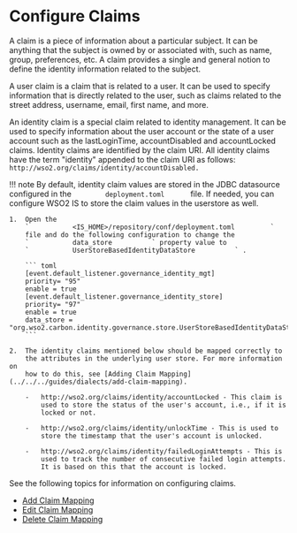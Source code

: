 # Configure Claims

A claim is a piece of information about a particular subject. It can be
anything that the subject is owned by or associated with, such as name,
group, preferences, etc. A claim provides a single and general notion to
define the identity information related to the subject.

A user claim is a claim that is related to a user. It can be used to
specify information that is directly related to the user, such as claims
related to the street address, username, email, first name, and more.

An identity claim is a special claim related to identity management. It
can be used to specify information about the user account or the state
of a user account such as the lastLoginTime, accountDisabled and
accountLocked claims. Identity claims are identified by the claim URI.
All identity claims have the term "identity" appended to the claim URI
as follows:
`http://wso2.org/claims/identity/accountDisabled. `

!!! note
    By default, identity claim values are stored in the JDBC datasource
    configured in the `         deployment.toml       ` file. If needed, you
    can configure WSO2 IS to store the claim values in the userstore as
    well.
    
    1.  Open the
        `           <IS_HOME>/repository/conf/deployment.toml         `
        file and do the following configuration to change the
        `           data_store          ` property value to
        `           UserStoreBasedIdentityDataStore          ` .
    
        ``` toml
        [event.default_listener.governance_identity_mgt]
        priority= "95"
        enable = true
        [event.default_listener.governance_identity_store]
        priority= "97"
        enable = true
        data_store = "org.wso2.carbon.identity.governance.store.UserStoreBasedIdentityDataStore"
        ```
    
    2.  The identity claims mentioned below should be mapped correctly to
        the attributes in the underlying user store. For more information on
        how to do this, see [Adding Claim Mapping](../../../guides/dialects/add-claim-mapping).
    
        -   http://wso2.org/claims/identity/accountLocked - This claim is
            used to store the status of the user's account, i.e., if it is
            locked or not.
    
        -   http://wso2.org/claims/identity/unlockTime - This is used to
            store the timestamp that the user's account is unlocked.
    
        -   http://wso2.org/claims/identity/failedLoginAttempts - This is
            used to track the number of consecutive failed login attempts.
            It is based on this that the account is locked.
    

See the following topics for information on configuring claims.

- [Add Claim Mapping](../../../guides/dialects/add-claim-mapping)
- [Edit Claim Mapping](../../../guides/dialects/edit-claim-mapping)
- [Delete Claim Mapping](../../../guides/dialects/delete-claim-mapping)

  
